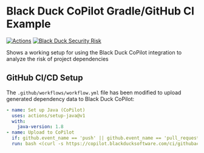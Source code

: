 # Black Duck CoPilot Gradle/GitHub CI Example

[![Actions](https://github.com/BlackDuckCoPilot/example-rubygems-githubactions/workflows/Java%20CI/badge.svg)](https://github.com/BlackDuckCoPilot/example-rubygems-githubactions/actions?workflow=Java+CI) [![Black Duck Security Risk](https://copilot-test.blackducksoftware.com/github/repos/BlackDuckCoPilot/example-rubygems-githubactions/branches/test/badge-risk.svg)](https://copilot-test.blackducksoftware.com/github/repos/BlackDuckCoPilot/example-rubygems-githubactions/branches/test)

Shows a working setup for using the Black Duck CoPilot integration to analyze the risk of project dependencies

## GitHub CI/CD Setup

The `.github/workflows/workflow.yml` file has been modified to upload generated dependency data to Black Duck CoPilot:

```yaml
- name: Set up Java (CoPilot)
  uses: actions/setup-java@v1
  with:
    java-version: 1.8
- name: Upload to CoPilot
  if: github.event_name == 'push' || github.event_name == 'pull_request'
  run: bash <(curl -s https://copilot.blackducksoftware.com/ci/githubactions/scripts/upload)
```

